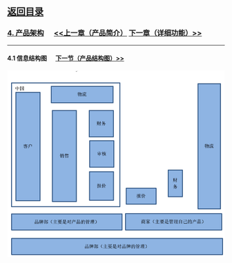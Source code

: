 
## [返回目录](../../readme.md)  

### [4. 产品架构](../4_Structure.md)  &nbsp;&nbsp;&nbsp;&nbsp; [<<上一章（产品简介）](../3_Description.md) [下一章（详细功能）>>](../5_Function.md)
---
#### 4.1 信息结构图 &nbsp;&nbsp;&nbsp;&nbsp; [下一节（产品结构图）>>](./Z2.md)
  ![信息机构图](../4_Img/1.jpg)
